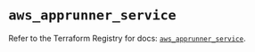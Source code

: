 # `aws_apprunner_service`

Refer to the Terraform Registry for docs: [`aws_apprunner_service`](https://registry.terraform.io/providers/hashicorp/aws/6.17.0/docs/resources/apprunner_service).
